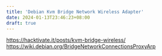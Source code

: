 ```yaml
---
title: 'Debian Kvm Bridge Network Wireless Adapter'
date: 2024-01-13T23:46:23+08:00
draft: true
---
```


https://hacktivate.it/posts/kvm-bridge-wireless/
https://wiki.debian.org/BridgeNetworkConnectionsProxyArp